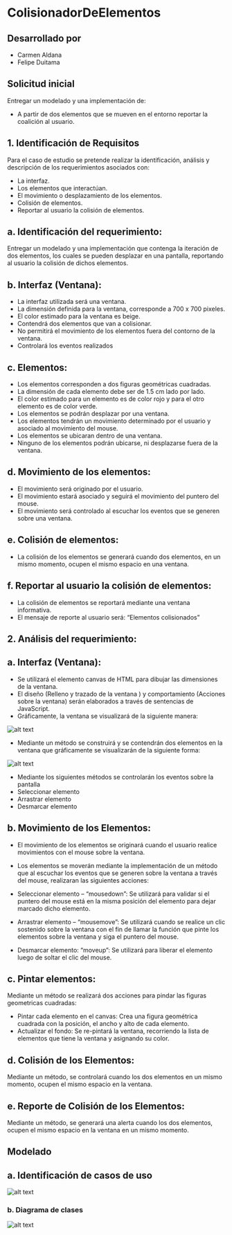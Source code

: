 # ColisionadorDeElementos

## Desarrollado por
* Carmen Aldana
* Felipe Duitama

## Solicitud inicial
Entregar un modelado y una implementación de:
* A partir de dos elementos que se mueven en el entorno reportar la coalición al usuario.

## 1. Identificación de Requisitos
Para el caso de estudio se pretende realizar la identificación, análisis y descripción de los requerimientos asociados con:

* La interfaz.
* Los  elementos que interactúan.
* El movimiento o desplazamiento de los elementos.
* Colisión de elementos.
* Reportar al usuario la colisión de elementos.

## a.	Identificación del requerimiento:
Entregar un modelado y una implementación que contenga la iteración de dos elementos, los cuales se pueden desplazar en una pantalla, reportando al usuario la colisión de dichos elementos.
## b.	Interfaz (Ventana):
* La interfaz utilizada será una ventana.
* La dimensión definida para la ventana, corresponde a 700 x 700 pixeles.
* El color estimado para la ventana es beige.
* Contendrá dos elementos que van a colisionar.
* No permitirá el movimiento de los elementos fuera del contorno de la ventana.
* Controlará los eventos realizados 
## c.	Elementos:
* Los elementos corresponden a dos figuras geométricas cuadradas.
* La dimensión de cada elemento debe ser de 1.5 cm lado por lado.
* El color estimado para un elemento es de color rojo y para el otro elemento es de color verde.
* Los elementos se podrán desplazar por una ventana.
*	Los elementos tendrán un movimiento determinado por el usuario y asociado al movimiento del mouse.
*	Los elementos se ubicaran dentro de una ventana.
*	Ninguno de los elementos podrán ubicarse, ni desplazarse fuera de la ventana.
## d.	Movimiento de los elementos:
*	El movimiento será originado por el usuario.
*	El movimiento estará asociado y seguirá el movimiento del puntero del mouse.
*	El movimiento será controlado al escuchar los eventos que se generen sobre una ventana.
## e.	Colisión de elementos:
*	La colisión de los elementos se generará cuando dos elementos, en un mismo momento, ocupen el mismo espacio en una ventana.
## f.	Reportar al usuario la colisión de elementos:
*	La colisión de elementos se reportará mediante una ventana informativa.
*	El mensaje de reporte al usuario será: “Elementos colisionados”

## 2.	Análisis del requerimiento:
## a.	Interfaz (Ventana):
*	Se utilizará el elemento canvas de HTML para dibujar las dimensiones de la ventana.
*	El diseño (Relleno y trazado de la ventana ) y comportamiento (Acciones sobre la ventana) serán elaborados a través de sentencias de JavaScript.
*	Gráficamente, la ventana se visualizará de la siguiente manera:

![alt text](https://github.com/felipedc09/ColisionadorDeElementos/blob/master/Dise%C3%B1o_Ventana.png)

*	Mediante un método se construirá y se contendrán dos elementos en la ventana que gráficamente se visualizarán de la siguiente forma:

![alt text](https://github.com/felipedc09/ColisionadorDeElementos/blob/master/Elementos_Ventana.png)

*	Mediante los siguientes métodos se controlarán los eventos sobre la pantalla
   * Seleccionar elemento
   * Arrastrar elemento
   * Desmarcar elemento

## b.	Movimiento de los Elementos:

* El movimiento de los elementos se originará cuando el usuario realice movimientos con el mouse sobre la ventana.
* Los elementos se moverán mediante la implementación de un método que al escuchar los eventos que se generen sobre la ventana a través del mouse, realizaran las siguientes acciones:

* Seleccionar elemento – “mousedown”: Se utilizará para validar si el puntero del mouse está en la misma posición del elemento para dejar marcado dicho elemento.
* Arrastrar elemento  – “mousemove”: Se utilizará cuando se realice un clic sostenido sobre la ventana con el fin de llamar la función que pinte los elementos sobre la ventana y siga el puntero del mouse.
* Desmarcar elemento: “moveup”: Se utilizará para liberar el elemento luego de soltar el clic del mouse.

## c.	Pintar elementos:

Mediante un método se realizará dos acciones para pindar las figuras geometricas cuadradas:

* Pintar cada elemento en el canvas: Crea una figura geométrica cuadrada con la posición, el ancho y alto de cada elemento.
* Actualizar el fondo: Se re-pintará la ventana, recorriendo la lista de elementos que tiene la ventana y asignando su color.

## d.	Colisión de los Elementos:

Mediante un método, se controlará cuando los dos elementos en un mismo momento, ocupen el mismo espacio en la ventana.

## e.	Reporte de Colisión de los Elementos:

Mediante un método, se generará una alerta cuando los dos elementos, ocupen el mismo espacio en la ventana en un mismo momento.

## Modelado

## a. Identificación de casos de uso

![alt text](https://github.com/felipedc09/ColisionadorDeElementos/blob/master/Diagrama%20UML%20del%20caso%20de%20uso.png)

### b. Diagrama de clases

![alt text](https://github.com/felipedc09/ColisionadorDeElementos/blob/master/Diagrama%20de%20clases.png)

